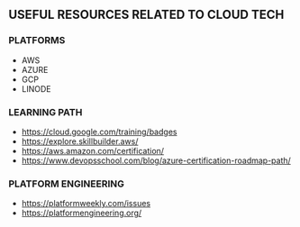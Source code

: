 
## USEFUL RESOURCES RELATED TO CLOUD TECH


### PLATFORMS
* AWS
* AZURE
* GCP
* LINODE


### LEARNING PATH
* https://cloud.google.com/training/badges
* https://explore.skillbuilder.aws/
* https://aws.amazon.com/certification/
* https://www.devopsschool.com/blog/azure-certification-roadmap-path/



### PLATFORM ENGINEERING
* https://platformweekly.com/issues
* https://platformengineering.org/




